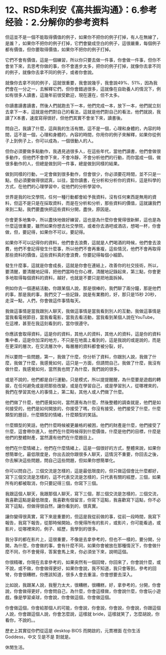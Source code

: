 # 12、RSD朱利安《高共振沟通》：6.参考经验：2.分解你的参考资料

但這並不是一個不能取得價值的例子，如果你不把你的例子打掉，有人在無線了，是誰？，如果你不把你的例子打掉，它們會變成空白的例子，這很嚴重，每個例子都有價值，但你要取得價值，如果你不把你的例子打掉。

它們不會有價值，這是一個練習，所以你只要去做一件事，你會做一件事，但你不會坐下來，去思考你做的事，你不會進步太多，把你的例子打掉，就像你去拿不同的例子，就像你去拿不同的例子，或者你會說。

就像你去拿不同的例子，這就很重要，我會說幾乎，我會說49%、51%，因為我們會在一分之一，去解釋它們，但你會錯過很多，這就像在自助養人的情況下，例如有很多人讀書，這幾年前很受歡迎，現在還在，但不太多。

你讀書讀書讀書，然後人們就跑去下一本，他們完成一本，放下一本，他們就立刻去拿下一本，這就是他們對自己的看法，這就是他們對自己的看法，他們就說，我讀了X本書，速度寫得很好，但他們其實不會坐下來，讀書後。

問自己，我讀了什麼，這與我的生活有關，這不是一個，心理和身體的，內容的時間，這不是一個，心理和身體的，內容的時間，你用你的例子來解釋，如果你從例子上到例子上，你可以成為，一個很動人的人。

但你必須要做多點動作，我遇見過很多人，在這些年代，當他們讀書，他們會做很多動作，但他們不會停下來，不會冷靜，不會分析他們的行動，而你當成一個，做很多動作的人，但總是做到同一件事，總是做到同樣的結果。

做到同樣的行動，一定會做到很多動作，但會很少，你必須要花時間，並不只是一點，但必須要做得很認真，以往，當你讀書，在分析和分析你的資料，這是科學的方式，在他們的心理學習中，從他們的分析學習中。

世界是我的社交學院，任何一種行動都會給予我資料，沒有任何東西是無用的資料，但這不是只是在採取資料，而是在分析和分析，那些資料的價值，這就讓我們來到二點，我們要盡快把這些資料分開，盡快，原因是。

你會更多地集中，所以盡快地做好練習，這也是為什麼你會覺得很新鮮，這也是為什麼這很重要，雖然如果你想去社交學院，或者你去酒吧或酒店，想喝一杯，你會做，但，要記得，如果你不可以，要記得。

如果你不可以記得你的資料，他們會去浪費，這就是人們喝酒的時候，他們會去浪費，他們不會記得發生什麼事，所以他們不會再重複，這些情況，他們不會再取得那些資料的價值，這些資料真的會浪費，你要記得每個小細節。

發生什麼事，這就是你會成長，這就是你會在連結上，改善你的社交技術，所以，要清醒，要清醒地記得，把他們當時在你心裡，清醒地記錄起來，第三點，你會更多地取得每個資料的資料，越好，也就是不要只是把地面拆掉。

例如你去一個連結活動，你跟某個人說，那是很棒的，我們聊了兩分鐘，那是他們的事，那是我的事，我們交了一些記錄，說是有業務的，好，那只是15秒 20秒，走深一點，人們，你會做這件事情每天。

我做這事情是當我跟別人聊天，我做這事情是當我看到別人的互動，我做這事情是當我看電視節目，當我看電影，當我去看活動，當我看到某個人說在YouTube，在這裡，甚至在我這刻看到的，當你很遵守。

你應該會取得資料，這是你的資料，其他人的資料，其他人的資料，這是你的資料集中者，這是你加深的地方，不只是在地面上看到的，這是我說的或是說的，而是在更深的層次，在交流層次中，每層層的資料都會被分裂，好。

所以要問一些問題，第一，我做了什麼，你分析了資料，你跟別人說，我做了什麼，我做了什麼，我感覺如何，這只是一方面，但請問自己，我做了什麼，我沒有做什麼，我感覺如何，當然我也問了為什麼，我們說的很多。

或是不說的，他們都是自行運動，只是模式，所以提提醒醒，為什麼要是遊戲的轉捩，在任何避免或是把那些改變，或是在學習自己，或是學習別人，從哪裡來的，我們在學習其他人的事情上，第二點，其他人或人們做了什麼。

他們做了什麼，他們感覺如何，當然還有為什麼，然後整體的調查就是，他們是如何接受的，他們是如何開放的，你接受了嗎，你沒有接受，他們接受了什麼，什麼類型的題目，什麼類型的情緒，什麼類型的笑話。

什麼類型的笑話，他們什麼時候被更嚴格的被困，他們的財產是什麼，他們接受了什麼，這會帶你進入，他們在什麼時候得到什麼價值，什麼是他們的目標，什麼是他們的整體財產，當然還有他們在什麼題目上。

他們在什麼情緒上，他們在什麼情緒上，這是一個很好的方式，整體來說，如果你想簡單化，最低限度是，你出去說你跟很多人聊天，這情況不重要，你回去之後，你去解決這些問題，問自己這些問題，但如果你想簡單化。

你可以問自己，三個交流是怎樣的，這是最低限度的，但只做這個會比什麼都好，寫下三個交流是怎樣的，這不代表交流是怎樣的，只代表有關的經歷，三個，如果所有的都被取消，你只要記得三個，你寫下三個。

我跟這個人聊天，我跟那個人聊天，寫下三個，那三個交流是怎樣的，三個交流，我喜歡這點是最低限度，我喜歡有個留言，你寫下這點，我喜歡寫下這點，你不必寫下這點，但做得很自然，讓你看到的，很真實。

讓你變得很真實，寫下來是重要的，但這是我從前做的事，從前一段時間，我寫下報告，我寫下報告，從那時候開始，你覺得所有的影片，或影片，你可能看過，或影片，從哪裡來的，例子、經歷，我學到的很多。

我分享的都在影片上，這很重要，不像是去拿參考的，但也不一樣的，要分開，分開，為什麼，你會做的事，會有什麼不同，如果你會被放在那種情況下，你會做什麼不同，你不會覺得，答案會馬上來，你必須坐下來，說明這個。

你很精確，你現在去拿參考的，如果突然有一個回彎，你回來了，你會說什麼，或不說，或不做，你會做得更好，如果你會說，我不知道，我只會等到，參考的回彎，你會很糟糕，你應該知道，很多人會去重溫，你會想要去深入。

比如說，我跟某人說，我壓力太大，很糟糕，很糟糕，好，拿參考的，分開，你會說，你會做得更好，你會問自己，為什麼，你會這樣做，你會說什麼，你會玩小遊戲，像是學習桌球，你會說，你會做這個，你會做這個。

你會做這個，你會給那個人的可能，你會說，你會說，你會說，你會說，你跟這個人說，你會跟這個人說，你會怎麼說，這樣就 bride，這樣就笑了，怎麼胡說，你看你，不說的。。

歷史上其實從你們從這是 desktop BIOS 而開啟的，元貫裡面 在你生活 Goddess，中文 듯是不是 對就是。

休閒生活。